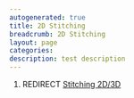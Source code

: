 ```yaml
---
autogenerated: true
title: 2D Stitching
breadcrumb: 2D Stitching
layout: page
categories: 
description: test description
---
```


1.  REDIRECT [Stitching 2D/3D](Stitching_2D/3D "wikilink")
